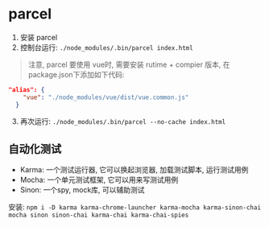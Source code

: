 # parcel

1. 安装 parcel
2. 控制台运行: `./node_modules/.bin/parcel index.html`

> 注意, parcel 要使用 vue时, 需要安装 rutime + compier 版本, 在 package.json下添加如下代码:
```json
"alias": {
    "vue": "./node_modules/vue/dist/vue.common.js"
  }
```
3. 再次运行: `./node_modules/.bin/parcel --no-cache index.html`

## 自动化测试

- Karma: 一个测试运行器, 它可以换起浏览器, 加载测试脚本, 运行测试用例
- Mocha: 一个单元测试框架, 它可以用来写测试用例
- Sinon: 一个spy, mock库, 可以辅助测试

安装: `npm i -D karma karma-chrome-launcher karma-mocha karma-sinon-chai mocha sinon sinon-chai karma-chai karma-chai-spies`